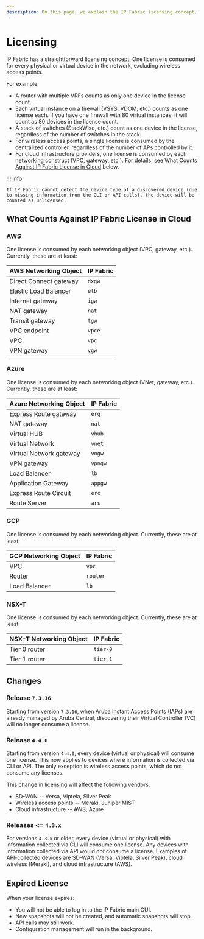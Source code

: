 ```yaml
---
description: On this page, we explain the IP Fabric licensing concept.
---
```


# Licensing

IP Fabric has a straightforward licensing concept. One license is consumed for
every physical or virtual device in the network, excluding wireless access
points.

For example:

- A router with multiple VRFs counts as only one device in the license count.
- Each virtual instance on a firewall (VSYS, VDOM, etc.) counts as one license
  each. If you have one firewall with 80 virtual instances, it will count as 80
  devices in the license count.
- A stack of switches (StackWise, etc.) count as one device in the license,
  regardless of the number of switches in the stack.
- For wireless access points, a single license is consumed by the centralized
  controller, regardless of the number of APs controlled by it.
- For cloud infrastructure providers, one license is consumed by each networking
  construct (VPC, gateway, etc.). For details, see
  [What Counts Against IP Fabric License in Cloud](#what-counts-against-ip-fabric-license-in-cloud)
  below.

!!! info

  	If IP Fabric cannot detect the device type of a discovered device (due
  	to missing information from the CLI or API calls), the device will be
  	counted as unlicensed.

## What Counts Against IP Fabric License in Cloud

### AWS

One license is consumed by each networking object (VPC, gateway, etc.).
Currently, these are at least:

| AWS Networking Object  | IP Fabric |
| ---------------------- | --------- |
| Direct Connect gateway | `dxgw`    |
| Elastic Load Balancer  | `elb`     |
| Internet gateway       | `igw`     |
| NAT gateway            | `nat`     |
| Transit gateway        | `tgw`     |
| VPC endpoint           | `vpce`    |
| VPC                    | `vpc`     |
| VPN gateway            | `vgw`     |

### Azure

One license is consumed by each networking object (VNet, gateway, etc.).
Currently, these are at least:

| Azure Networking Object  | IP Fabric |
| ------------------------ | --------- |
| Express Route gateway    | `erg`     |
| NAT gateway              | `nat`     |
| Virtual HUB              | `vhub`    |
| Virtual Network          | `vnet`    |
| Virtual Network gateway  | `vngw`    |
| VPN gateway              | `vpngw`   |
| Load Balancer            | `lb`      |
| Application Gateway      | `appgw`   |
| Express Route Circuit    | `erc`     |
| Route Server             | `ars`     |

### GCP

One license is consumed by each networking object. Currently, these are at
least:

| GCP Networking Object  | IP Fabric |
| ---------------------- | --------- |
| VPC                    | `vpc`     |
| Router                 | `router`  |
| Load Balancer          | `lb`      |

### NSX-T

One license is consumed by each networking object. Currently, these are at
least:

| NSX-T Networking Object  | IP Fabric |
| ----------------------   | --------- |
| Tier 0 router            | `tier-0`  |
| Tier 1 router            | `tier-1`  |

## Changes

### Release `7.3.16`

Starting from version `7.3.16`, when Aruba Instant Access Points (IAPs) are already managed by Aruba Central, discovering their Virtual Controller (VC) will no longer consume a license.

### Release `4.4.0`

Starting from version `4.4.0`, every device (virtual or physical) will consume
one license. This now applies to devices where information is collected via CLI
or API. The only exception is wireless access points, which do not consume any
licenses.

This change in licensing will affect the following vendors:

- SD-WAN -- Versa, Viptela, Silver Peak
- Wireless access points -- Meraki, Juniper MIST
- Cloud infrastructure -- AWS, Azure

### Releases <= `4.3.x`

For versions `4.3.x` or older, every device (virtual or physical) with
information collected via CLI will consume one license. Any devices with
information collected via API would _not_ consume a license. Examples of
API-collected devices are SD-WAN (Versa, Viptela, Silver Peak), cloud wireless
(Meraki), and cloud infrastructure (AWS).

## Expired License

When your license expires:

- You will not be able to log in to the IP Fabric main GUI.
- New snapshots will not be created, and automatic snapshots will stop.
- API calls may still work.
- Configuration management will run in the background.
